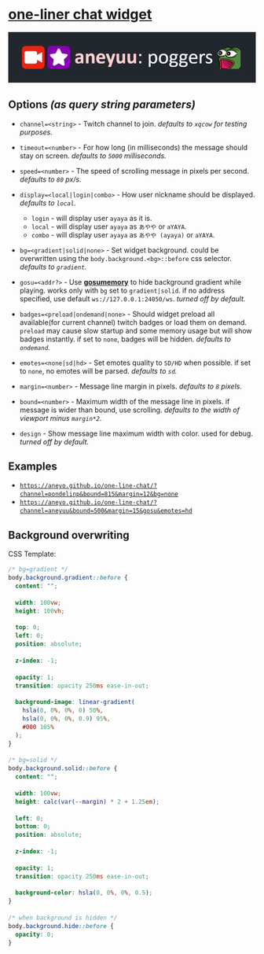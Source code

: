 # [**one-liner chat widget**](https://aneyo.github.io/one-line-chat)

![](./poggers.png)

## Options _(as query string parameters)_

- `channel=<string>` - Twitch channel to join. _defaults to `xqcow` for testing purposes._

- `timeout=<number>` - For how long (in milliseconds) the message should stay on screen. _defaults to `5000` milliseconds._

- `speed=<number>` - The speed of scrolling message in pixels per second. _defaults to `80` px/s._

- `display=<local|login|combo>` - How user nickname should be displayed. _defaults to `local`._

  - `login` - will display user `ayaya` as it is.
  - `local` - will display user `ayaya` as `あやや` or `aYAYA`.
  - `combo` - will display user `ayaya` as `あやや (ayaya)` or `aYAYA`.

- `bg=<gradient|solid|none>` - Set widget background. could be overwritten using the `body.background.<bg>::before` css selector. _defaults to `gradient`._

- `gosu=<addr?>` - Use [**gosumemory**](https://github.com/l3lackShark/gosumemory) to hide background gradient while playing. works only with `bg` set to `gradient|solid`. if no address specified, use default `ws://127.0.0.1:24050/ws`. _turned off by default._

- `badges=<preload|ondemand|none>` - Should widget preload all available(for current channel) twitch badges or load them on demand. `preload` may cause slow startup and some memory usage but will show badges instantly. if set to `none`, badges will be hidden. _defaults to `ondemand`._

- `emotes=<none|sd|hd>` - Set emotes quality to `SD/HD` when possible. if set to `none`, no emotes will be parsed. _defaults to `sd`._

- `margin=<number>` - Message line margin in pixels. _defaults to `8` pixels._

- `bound=<number>` - Maximum width of the message line in pixels. if message is wider than bound, use scrolling. _defaults to the width of viewport minus `margin*2`._

- `design` - Show message line maximum width with color. used for debug. _turned off by default._

## Examples

- [`https://aneyo.github.io/one-line-chat/?channel=pondelinp&bound=815&margin=12&bg=none`](https://aneyo.github.io/one-line-chat/?channel=pondelinp&bound=815&margin=12&bg=none)
- [`https://aneyo.github.io/one-line-chat/?channel=aneyuu&bound=500&margin=15&gosu&emotes=hd`](https://aneyo.github.io/one-line-chat/?channel=aneyuu&bound=500&margin=15&gosu&emotes=hd)

## Background overwriting

CSS Template:

```css
/* bg=gradient */
body.background.gradient::before {
  content: "";

  width: 100vw;
  height: 100vh;

  top: 0;
  left: 0;
  position: absolute;

  z-index: -1;

  opacity: 1;
  transition: opacity 250ms ease-in-out;

  background-image: linear-gradient(
    hsla(0, 0%, 0%, 0) 50%,
    hsla(0, 0%, 0%, 0.9) 95%,
    #000 105%
  );
}

/* bg=solid */
body.background.solid::before {
  content: "";

  width: 100vw;
  height: calc(var(--margin) * 2 + 1.25em);

  left: 0;
  bottom: 0;
  position: absolute;

  z-index: -1;

  opacity: 1;
  transition: opacity 250ms ease-in-out;

  background-color: hsla(0, 0%, 0%, 0.5);
}

/* when background is hidden */
body.background.hide::before {
  opacity: 0;
}
```
